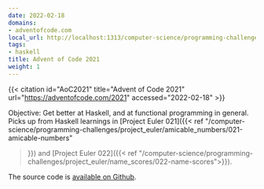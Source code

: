 ```yaml
---
date: 2022-02-18
domains:
- adventofcode.com
local_url: http://localhost:1313/computer-science/programming-challenges/advent-of-code/2021/
tags:
- haskell
title: Advent of Code 2021
weight: 1
---
```


{{< citation
  id="AoC2021"
  title="Advent of Code 2021"
  url="https://adventofcode.com/2021"
  accessed="2022-02-18" >}}

Objective: Get better at Haskell, and at functional programming in
general. Picks up from Haskell learnings in [Project Euler 021]({{< ref
"/computer-science/programming-challenges/project_euler/amicable_numbers/021-amicable-numbers"
>}}) and [Project Euler 022]({{< ref
"/computer-science/programming-challenges/project_euler/name_scores/022-name-scores">}}).

The source code is [available on
Github](https://github.com/dchege711/programming_challenges/tree/master/advent-of-code/2021).
